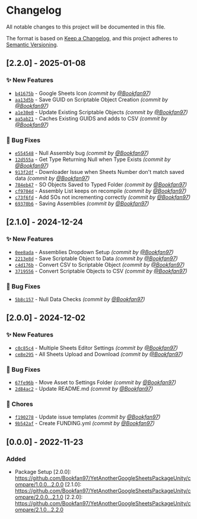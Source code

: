 # Changelog

All notable changes to this project will be documented in this file.

The format is based on [Keep a Changelog](https://keepachangelog.com/en/1.0.0/),
and this project adheres to [Semantic Versioning](https://semver.org/spec/v2.0.0.html).

## [2.2.0] - 2025-01-08
### :sparkles: New Features
- [`b41675b`](https://github.com/Bookfan97/YetAnotherGoogleSheetsPackageUnity/commit/b41675b0bcb56f2bfd09934eda7e27caa2f25e1f) - Google Sheets Icon *(commit by [@Bookfan97](https://github.com/Bookfan97))*
- [`aa13d5b`](https://github.com/Bookfan97/YetAnotherGoogleSheetsPackageUnity/commit/aa13d5bbb35dcaebf276f68a478c3b9146c828e4) - Save GUID on Scriptable Object Creation *(commit by [@Bookfan97](https://github.com/Bookfan97))*
- [`a1e30e0`](https://github.com/Bookfan97/YetAnotherGoogleSheetsPackageUnity/commit/a1e30e0615579489cc441231f563e1b63354fde2) - Update Existing Scriptable Objects *(commit by [@Bookfan97](https://github.com/Bookfan97))*
- [`aa5ab21`](https://github.com/Bookfan97/YetAnotherGoogleSheetsPackageUnity/commit/aa5ab2198dfc47cb226e4e6238b0a8d3665b256f) - Caches Existing GUIDS and adds to CSV *(commit by [@Bookfan97](https://github.com/Bookfan97))*

### :bug: Bug Fixes
- [`e554548`](https://github.com/Bookfan97/YetAnotherGoogleSheetsPackageUnity/commit/e554548f7f8182976967e5988f1081d6100dfa04) - Null Assembly bug *(commit by [@Bookfan97](https://github.com/Bookfan97))*
- [`12d555a`](https://github.com/Bookfan97/YetAnotherGoogleSheetsPackageUnity/commit/12d555a5a7caf983b8c4b58e36d95300311f8423) - Get Type Returning Null when Type Exists *(commit by [@Bookfan97](https://github.com/Bookfan97))*
- [`913f2df`](https://github.com/Bookfan97/YetAnotherGoogleSheetsPackageUnity/commit/913f2dfe779e004d7695f8f883013d0ee4c2b51b) - Downloader Issue when Sheets Number don't match saved data *(commit by [@Bookfan97](https://github.com/Bookfan97))*
- [`784eb47`](https://github.com/Bookfan97/YetAnotherGoogleSheetsPackageUnity/commit/784eb47282df9086955553b1624e2eb5955ebf0f) - SO Objects Saved to Typed Folder *(commit by [@Bookfan97](https://github.com/Bookfan97))*
- [`cf9704d`](https://github.com/Bookfan97/YetAnotherGoogleSheetsPackageUnity/commit/cf9704d05d8b7e0f86df17e53ba97a789a24fd9b) - Assembly List keeps on recompile *(commit by [@Bookfan97](https://github.com/Bookfan97))*
- [`c73f6fd`](https://github.com/Bookfan97/YetAnotherGoogleSheetsPackageUnity/commit/c73f6fd381a52b7006e5621158119826c8a00eac) - Add SOs not incrementing correctly *(commit by [@Bookfan97](https://github.com/Bookfan97))*
- [`69370b6`](https://github.com/Bookfan97/YetAnotherGoogleSheetsPackageUnity/commit/69370b60f1d05b1e489d73b4d317f6fd28a6d04a) - Saving Assemblies *(commit by [@Bookfan97](https://github.com/Bookfan97))*


## [2.1.0] - 2024-12-24
### :sparkles: New Features
- [`0ee8ada`](https://github.com/Bookfan97/YetAnotherGoogleSheetsPackageUnity/commit/0ee8adaaf39faf86b1684313b8007eb9564ac72c) - Assemblies Dropdown Setup *(commit by [@Bookfan97](https://github.com/Bookfan97))*
- [`2213e8d`](https://github.com/Bookfan97/YetAnotherGoogleSheetsPackageUnity/commit/2213e8df02d5c8ea499ca602cfd2ed76f85aed13) - Save Scriptable Object to Data *(commit by [@Bookfan97](https://github.com/Bookfan97))*
- [`c4d176b`](https://github.com/Bookfan97/YetAnotherGoogleSheetsPackageUnity/commit/c4d176b2fbeac0d0e5136da95b9760ae9017683e) - Convert CSV to Scriptable Object *(commit by [@Bookfan97](https://github.com/Bookfan97))*
- [`3719556`](https://github.com/Bookfan97/YetAnotherGoogleSheetsPackageUnity/commit/3719556395f825ac7cfcd8dd8240dbb0d9d16dba) - Convert Scriptable Objects to CSV *(commit by [@Bookfan97](https://github.com/Bookfan97))*

### :bug: Bug Fixes
- [`5b8c157`](https://github.com/Bookfan97/YetAnotherGoogleSheetsPackageUnity/commit/5b8c15740b8ceac3f562cea1ca9b4353bb24a86d) - Null Data Checks *(commit by [@Bookfan97](https://github.com/Bookfan97))*


## [2.0.0] - 2024-12-02
### :sparkles: New Features
- [`c0c85c4`](https://github.com/Bookfan97/YetAnotherGoogleSheetsPackageUnity/commit/c0c85c4fa821cdf015b499db24583baa8c4f921e) - Multiple Sheets Editor Settings *(commit by [@Bookfan97](https://github.com/Bookfan97))*
- [`ce8e295`](https://github.com/Bookfan97/YetAnotherGoogleSheetsPackageUnity/commit/ce8e2957a6c7f0c9d896ba60ee7ddd0643731ff3) - All Sheets Upload and Download *(commit by [@Bookfan97](https://github.com/Bookfan97))*

### :bug: Bug Fixes
- [`67fe96b`](https://github.com/Bookfan97/YetAnotherGoogleSheetsPackageUnity/commit/67fe96b18ad0fb0c5802a7237c8ff2fb7b346673) - Move Asset to Settings Folder *(commit by [@Bookfan97](https://github.com/Bookfan97))*
- [`2d84ac2`](https://github.com/Bookfan97/YetAnotherGoogleSheetsPackageUnity/commit/2d84ac2277d09063d00cf4dd0b74c1461eb0c0ed) - Update README.md *(commit by [@Bookfan97](https://github.com/Bookfan97))*

### :wrench: Chores
- [`f190278`](https://github.com/Bookfan97/YetAnotherGoogleSheetsPackageUnity/commit/f1902785c92d718c5428409689a53a30f2a1c88a) - Update issue templates *(commit by [@Bookfan97](https://github.com/Bookfan97))*
- [`9b542af`](https://github.com/Bookfan97/YetAnotherGoogleSheetsPackageUnity/commit/9b542afd1ddd1debb8b7106d93fdb7a342a2f65f) - Create FUNDING.yml *(commit by [@Bookfan97](https://github.com/Bookfan97))*


## [0.0.0] - 2022-11-23
### Added
- Package Setup
[2.0.0]: https://github.com/Bookfan97/YetAnotherGoogleSheetsPackageUnity/compare/1.0.0...2.0.0
[2.1.0]: https://github.com/Bookfan97/YetAnotherGoogleSheetsPackageUnity/compare/2.0.0...2.1.0
[2.2.0]: https://github.com/Bookfan97/YetAnotherGoogleSheetsPackageUnity/compare/2.1.0...2.2.0
